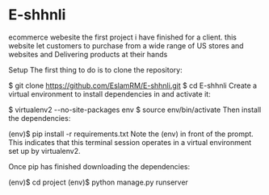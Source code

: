 # E-shhnli
ecommerce webesite
the first project i have finished for a client.
this website let customers to purchase from a wide range of US stores and websites and Delivering products at their hands

Setup
The first thing to do is to clone the repository:

$ git clone https://github.com/EslamRM/E-shhnli.git
$ cd E-shhnli
Create a virtual environment to install dependencies in and activate it:

$ virtualenv2 --no-site-packages env
$ source env/bin/activate
Then install the dependencies:

(env)$ pip install -r requirements.txt
Note the (env) in front of the prompt. This indicates that this terminal session operates in a virtual environment set up by virtualenv2.

Once pip has finished downloading the dependencies:

(env)$ cd project
(env)$ python manage.py runserver
